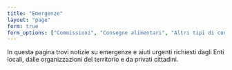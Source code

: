 ```yaml
---
title: "Emergenze"
layout: "page"
form: true
form_options: ["Commissioni", "Consegne alimentari", "Altri tipi di consegne", "Riparazioni in casa", "Trasporti da/per l'ospedale", "Sportello antiviolenza", "Sostegno famiglie", "Altro"]
---
```


In questa pagina trovi notizie su emergenze e aiuti urgenti richiesti dagli Enti locali, dalle organizzazioni del territorio e da privati cittadini.
